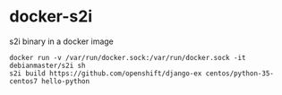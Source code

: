 # docker-s2i
s2i binary in a docker image

```
docker run -v /var/run/docker.sock:/var/run/docker.sock -it debianmaster/s2i sh
s2i build https://github.com/openshift/django-ex centos/python-35-centos7 hello-python
```
